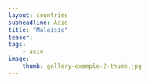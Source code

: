 ```yaml
---
layout: countries
subheadline: Asie
title: "Malaisie"
teaser: 
tags:
    - asie
image:
    thumb: gallery-example-2-thumb.jpg
---
```

